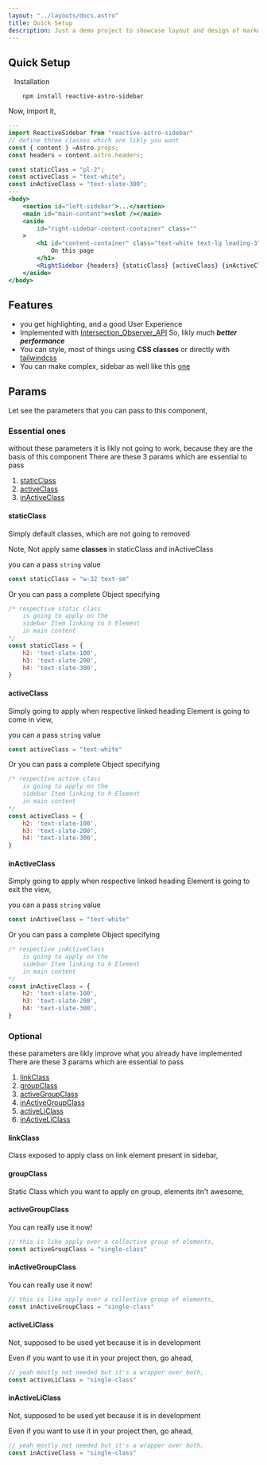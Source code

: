 ```yaml
---
layout: "../layouts/docs.astro"
title: Quick Setup
description: Just a demo project to showcase layout and design of markdown or blog post
---
```


<!-- ## learn about why it I made this ?

> Reactive Sidebar implementation, with Intersection Observer is not easy. but yeah Now you can use this component without caring about the implementation, I tried my best to provide flexibility, to style them as well So have fun, and give me feedback! -->

## Quick Setup

&nbsp;&nbsp;&nbsp;Installation
```shell
    npm install reactive-astro-sidebar
```
Now, import it,
```jsx
---
import ReactiveSidebar from "reactive-astro-sidebar"
// define three classes which are likly you want 
const { content } =Astro.props;
const headers = content.astro.headers;

const staticClass = "pl-2";
const activeClass = "text-white";
const inActiveClass = "text-slate-300";
---
<body>
	<section id="left-sidebar">...</section>
	<main id="main-content"><slot /></main>
	<aside
		id="right-sidebar-content-container" class=""
	>
		<h1 id="content-container" class="text-white text-lg leading-3">
			On this page
		</h1>
		<RightSidebar {headers} {staticClass} {activeClass} {inActiveClass} />
	</aside>
</body>
```

## Features 

- you get highlighting, and a good User Experience
- Implemented with [Intersection_Observer_API](https://developer.mozilla.org/en-US/docs/Web/API/Intersection_Observer_API) So, likly much ***better performance***
- You can style, most of things using **CSS classes**  or directly with [tailwindcss](https://tailwindcss.com)
- You can make complex, sidebar as well like this [one](/comlpex)

## Params
Let see the parameters that you can pass to this component,

### Essential ones
without these parameters it is likly not going to work, because they are the basis of this component
There are these 3 params which are essential to pass

1. [staticClass](#staticClass)
1. [activeClass](#activeClass)
1. [inActiveClass](#inActiveClass)

#### staticClass
Simply default classes, which are not going to removed

Note, Not apply same **classes** in staticClass and inActiveClass 

you can a pass `string` value
```jsx
const staticClass = "w-32 text-sm"
```
Or you can pass a complete Object specifying
```jsx
/* respective static class
    is going to apply on the 
    sidebar Item linking to h Element 
    in main content
*/
const staticClass = {
    h2: 'text-slate-100', 
    h3: 'text-slate-200',
    h4: 'text-slate-300',
}
```

#### activeClass
Simply going to apply when respective linked heading Element is going to come in view,

you can a pass `string` value
```jsx
const activeClass = "text-white"
```
Or you can pass a complete Object specifying
```jsx
/* respective active class
    is going to apply on the 
    sidebar Item linking to h Element 
    in main content
*/
const activeClass = {
    h2: 'text-slate-100', 
    h3: 'text-slate-200',
    h4: 'text-slate-300',
}
```

#### inActiveClass 
Simply going to apply when respective linked heading Element is going to exit the view,

you can a pass `string` value
```jsx
const inActiveClass = "text-white"
```
Or you can pass a complete Object specifying
```jsx
/* respective inActiveClass
    is going to apply on the 
    sidebar Item linking to h Element 
    in main content
*/
const inActiveClass = {
    h2: 'text-slate-100', 
    h3: 'text-slate-200',
    h4: 'text-slate-300',
}
```

### Optional
these parameters are likly improve what you already have implemented
There are these 3 params which are essential to pass

1. [linkClass](#linkClass)
1. [groupClass](#groupClass)
1. [activeGroupClass](#activeGroupClass)
1. [inActiveGroupClass](#inActiveGroupClass)
1. [activeLiClass](#activeLiClass)
1. [inActiveLiClass](#inActiveLiClass)

#### linkClass
Class exposed to apply class on link element present in sidebar, 

#### groupClass
Static Class which you want to apply on group, elements itn't awesome,

#### activeGroupClass
You can really use it now!
```jsx
// this is like apply over a collective group of elements,
const activeGroupClass = "single-class"
```

#### inActiveGroupClass
You can really use it now!
```jsx
// this is like apply over a collective group of elements,
const inActiveGroupClass = "single-class"
```

#### activeLiClass
Not, supposed to be used yet because it is in development

Even if you want to use it in your project then, go ahead,
```jsx
// yeah mostly not needed but it's a wrapper over both,
const activeLiClass = "single-class"
```

#### inActiveLiClass
Not, supposed to be used yet because it is in development

Even if you want to use it in your project then, go ahead,
```jsx
// yeah mostly not needed but it's a wrapper over both,
const inActiveClass = "single-class"
```
